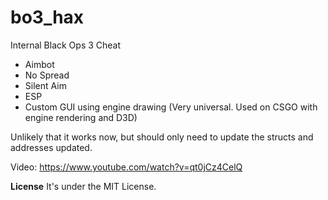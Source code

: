 # bo3_hax

Internal Black Ops 3 Cheat
* Aimbot
* No Spread
* Silent Aim
* ESP
* Custom GUI using engine drawing (Very universal. Used on CSGO with engine rendering and D3D)

Unlikely that it works now, but should only need to update the structs and addresses updated.

Video:
https://www.youtube.com/watch?v=qt0jCz4CelQ

**License**
It's under the MIT License.
